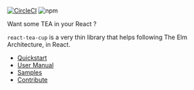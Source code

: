 [![CircleCI](https://circleci.com/gh/vankeisb/react-tea-cup/tree/develop.svg?style=shield)](https://app.circleci.com/pipelines/github/vankeisb/react-tea-cup)
![npm](https://img.shields.io/npm/v/react-tea-cup)


Want some TEA in your React ?

`react-tea-cup` is a very thin library that helps following The Elm Architecture, in React.

- [Quickstart](doc/quickstart.md)
- [User Manual](doc/manual.md)
- [Samples](./samples)
- [Contribute](doc/contribute.md)
